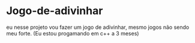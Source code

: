 # Jogo-de-adivinhar
eu nesse projeto vou fazer um jogo de adivinhar, mesmo jogos não sendo meu forte. (Eu estou progamando em c++ a 3 meses)
